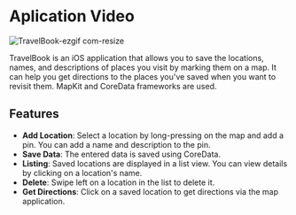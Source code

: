 # Aplication Video

![TravelBook-ezgif com-resize](https://github.com/ademmergen/TravelBook/assets/159759443/dd441dde-d291-41fe-a0ab-3adcb11002cf)

TravelBook is an iOS application that allows you to save the locations, names, and descriptions of places you visit by marking them on a map. It can help you get directions to the places you've saved when you want to revisit them. MapKit and CoreData frameworks are used.

## Features

- **Add Location**: Select a location by long-pressing on the map and add a pin. You can add a name and description to the pin.
- **Save Data**: The entered data is saved using CoreData.
- **Listing**: Saved locations are displayed in a list view. You can view details by clicking on a location's name.
- **Delete**: Swipe left on a location in the list to delete it.
- **Get Directions**: Click on a saved location to get directions via the map application.
  
